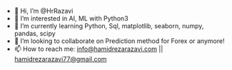 - 👋 Hi, I’m @HrRazavi
- 👀 I’m interested in AI, ML with Python3
- 🌱 I’m currently learning Python, Sql, matplotlib, seaborn, numpy, pandas, scipy
- 💞️ I’m looking to collaborate on Prediction method for Forex or anymore!
- 📫 How to reach me: info@hamidrezarazavi.com || hamidrezarazavi77@gmail.com

<!---
HrRazavi/HrRazavi is a ✨ special ✨ repository because its `README.md` (this file) appears on your GitHub profile.
You can click the Preview link to take a look at your changes.
--->
